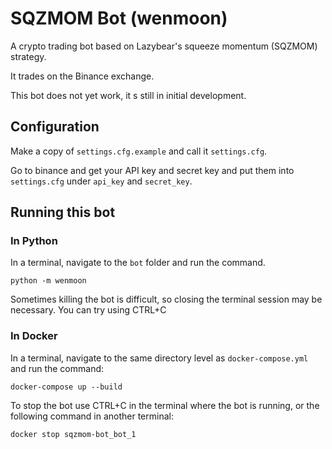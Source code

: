 # SQZMOM Bot (wenmoon)

A crypto trading bot based on Lazybear's squeeze momentum (SQZMOM) strategy.

It trades on the Binance exchange.

This bot does not yet work, it s still in initial development.

## Configuration

Make a copy of `settings.cfg.example` and call it `settings.cfg`. 

Go to binance and get your API key and secret key and put them into `settings.cfg` under `api_key` and `secret_key`.

## Running this bot

### In Python

In a terminal, navigate to the `bot` folder and run the command.

```shell
python -m wenmoon
```

Sometimes killing the bot is difficult, so closing the terminal session may be necessary. You can try using CTRL+C

### In Docker

In a terminal, navigate to the same directory level as `docker-compose.yml` and run the command:

```shell
docker-compose up --build
```

To stop the bot use CTRL+C in the terminal  where the bot is running, or the following command in another terminal:

```shell
docker stop sqzmom-bot_bot_1
```
